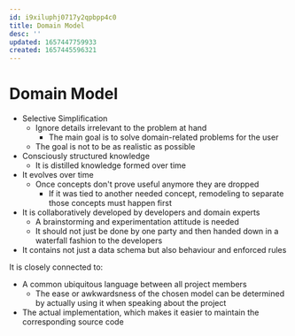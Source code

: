 ```yaml
---
id: i9xiluphj0717y2qpbpp4c0
title: Domain Model
desc: ''
updated: 1657447759933
created: 1657445596321
---
```


# Domain Model

- Selective Simplification
  - Ignore details irrelevant to the problem at hand
    - The main goal is to solve domain-related problems for the user
  - The goal is not to be as realistic as possible
- Consciously structured knowledge
  - It is distilled knowledge formed over time
- It evolves over time
  - Once concepts don't prove useful anymore they are dropped
    - If it was tied to another needed concept, remodeling to separate those concepts must happen first
- It is collaboratively developed by developers and domain experts
  - A brainstorming and experimentation attitude is needed
  - It should not just be done by one party and then handed down in a waterfall fashion to the developers
- It contains not just a data schema but also behaviour and enforced rules


It is closely connected to:
- A common ubiquitous language between all project members
  - The ease or awkwardsness of the chosen model can be determined by actually using it when speaking about the project
- The actual implementation, which makes it easier to maintain the corresponding source code

